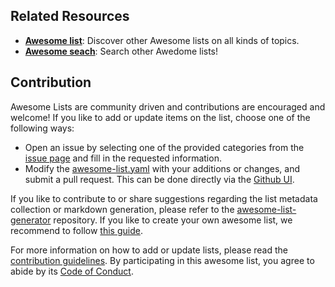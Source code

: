 ## Related Resources

- [**Awesome list**](https://awesome.re): Discover other Awesome lists on all kinds of topics.
- [**Awesome seach**](https://awesomelists.top): Search other Awedome lists!

## Contribution

Awesome Lists are community driven and contributions are encouraged and welcome! If you like to add or update items on the list, choose one of the following ways:

- Open an issue by selecting one of the provided categories from the [issue page](https://github.com/derekvincent/awesome-rally/issues/new/choose) and fill in the requested information.
- Modify the [awesome-list.yaml](https://github.com/derekvincent/awesome-rally/blob/main/awesome-list.yaml) with your additions or changes, and submit a pull request. This can be done directly via the [Github UI](https://github.com/derekvincent/awesome-rally/edit/main/awesome-list.yaml).

If you like to contribute to or share suggestions regarding the list metadata collection or markdown generation, please refer to the [awesome-list-generator](https://github.com/derekvincent/awesome-list-generator) repository. If you like to create your own awesome list, we recommend to follow [this guide](https://github.com/derekvincent/awesome-rally/blob/main/create-awesome-list.md).

For more information on how to add or update lists, please read the [contribution guidelines](https://github.com/best-of-lists/best-of-template/blob/main/CONTRIBUTING.md). By participating in this awesome list, you agree to abide by its [Code of Conduct](https://github.com/derekvincent/awesome-rally/blob/main/.github/CODE_OF_CONDUCT.md).
